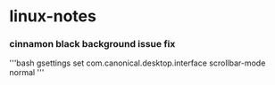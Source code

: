 # linux-notes
<h3> cinnamon black background issue fix </h3>
'''bash
gsettings set com.canonical.desktop.interface scrollbar-mode normal
'''
